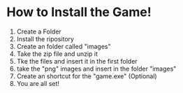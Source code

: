 # How to Install the Game!
1) Create a Folder
2) Install the ripository
3) Create an folder called "images"
4) Take the zip file and unzip it
5) Tke the files and insert it in the first folder
6) take the "png" images and insert in the folder "images"
7) Create an shortcut for the "game.exe" (Optional)
8) You are all set!
